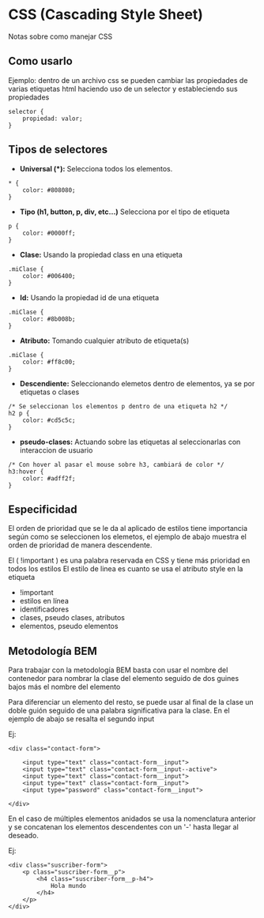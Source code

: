 # CSS (Cascading Style Sheet)

Notas sobre como manejar CSS

## Como usarlo

Ejemplo: dentro de un archivo css se pueden cambiar las propiedades de varias etiquetas html
haciendo uso de un selector y estableciendo sus propiedades
```
selector {
    propiedad: valor;
}
```

## Tipos de selectores

- **Universal (\*):** Selecciona todos los elementos.
```
* {
    color: #808080;
}
```
- **Tipo (h1, button, p, div, etc...)** Selecciona por el tipo de etiqueta
```
p {
    color: #0000ff;
}
```
- **Clase:** Usando la propiedad class en una etiqueta
```
.miClase {
    color: #006400;
}
```
- **Id:** Usando la propiedad id de una etiqueta
```
.miClase {
    color: #8b008b;
}
```
- **Atributo:** Tomando cualquier atributo de etiqueta(s)
```
.miClase {
    color: #ff8c00;
}
```
- **Descendiente:** Seleccionando elemetos dentro de elementos, ya se por etiquetas o clases
```
/* Se seleccionan los elementos p dentro de una etiqueta h2 */
h2 p {
    color: #cd5c5c;
}
```
- **pseudo-clases:** Actuando sobre las etiquetas al seleccionarlas con interaccion de usuario
```
/* Con hover al pasar el mouse sobre h3, cambiará de color */
h3:hover {
    color: #adff2f;
}
```

## Especificidad

El orden de prioridad que se le da al aplicado de estilos tiene importancia según como se seleccionen
los elemetos, el ejemplo de abajo muestra el orden de prioridad de manera descendente.

El ( !important ) es una palabra reservada en CSS y tiene más prioridad en todos los estilos
El estilo de linea es cuanto se usa el atributo style en la etiqueta

- !important
- estilos en línea
- identificadores
- clases, pseudo clases, atributos
- elementos, pseudo elementos


## Metodología BEM

Para trabajar con la metodología BEM basta con usar el nombre del contenedor
para nombrar la clase del elemento seguido de dos guines bajos más el nombre del elemento

Para diferenciar un elemento del resto, se puede usar al final de la clase un doble guión
seguido de una palabra significativa para la clase. En el ejemplo de abajo se resalta el segundo input

Ej:

```
<div class="contact-form">

    <input type="text" class="contact-form__input">
    <input type="text" class="contact-form__input--active">
    <input type="text" class="contact-form__input">
    <input type="text" class="contact-form__input">
    <input type="password" class="contact-form__input">
        
</div>
```

En el caso de múltiples elementos anidados se usa la nomenclatura anterior y se concatenan los
elementos descendentes con un '-' hasta llegar al deseado.

Ej:

```
<div class="suscriber-form">
    <p class="suscriber-form__p">
        <h4 class="suscriber-form__p-h4">
            Hola mundo
        </h4>
    </p>
</div>
```


